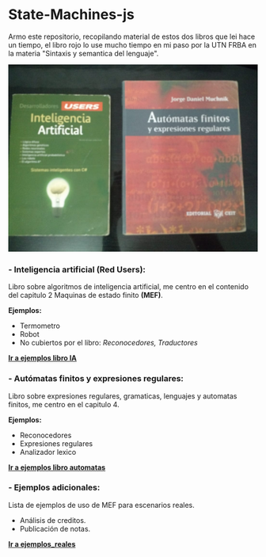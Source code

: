 # State-Machines-js

Armo este repositorio, recopilando material de estos dos libros que lei hace un tiempo, el libro rojo lo use mucho tiempo en mi paso por la UTN FRBA en la materia "Sintaxis y semantica del lenguaje".

![N|Solid](https://github.com/damiancipolat/State-Machines-js/blob/master/basicos/docs/books.jpeg?raw=true)

### - Inteligencia artificial (Red Users):
Libro sobre algoritmos de inteligencia artificial, me centro en el contenido del capitulo 2 Maquinas de estado finito **(MEF)**.

**Ejemplos:**
- Termometro
- Robot
- No cubiertos por el libro: *Reconocedores, Traductores*

**[Ir a ejemplos libro IA]**

[Ir a ejemplos libro IA]:https://github.com/damiancipolat/State-Machines-js/tree/master/libro_ia

### - Autómatas finitos y expresiones regulares:
Libro sobre expresiones regulares, gramaticas, lenguajes y automatas finitos, me centro en el capitulo 4.

**Ejemplos:**
- Reconocedores
- Expresiones regulares
- Analizador lexico

**[Ir a ejemplos libro automatas]**

[Ir a ejemplos libro automatas]:https://github.com/damiancipolat/State-Machines-js/tree/master/libro_automatas

### - Ejemplos adicionales:
Lista de ejemplos de uso de MEF para escenarios reales.

- Análisis de creditos.
- Publicación de notas.

**[Ir a ejemplos_reales]**

[Ir a ejemplos_reales]:https://github.com/damiancipolat/State-Machines-js/tree/master/reales
